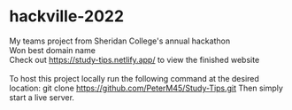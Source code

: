 # hackville-2022
My teams project from Sheridan College's annual hackathon \
Won best domain name \
Check out https://study-tips.netlify.app/ to view the finished website \
\
To host this project locally run the following command at the desired location:
git clone https://github.com/PeterM45/Study-Tips.git
Then simply start a live server.
